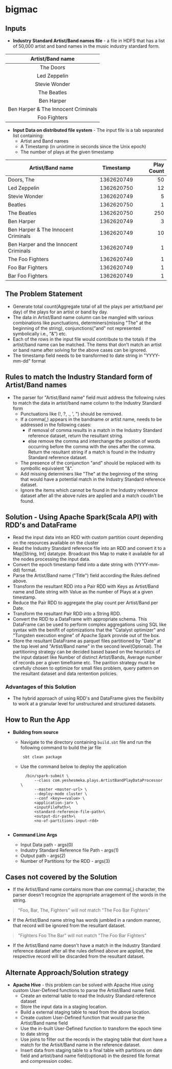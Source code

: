 # bigmac

## Inputs
- **Industry Standard Artist/Band names file** - a file in HDFS that has a list of 50,000 artist and band names in the music industry standard form.
 
 |Artist/Band name|
 |:---: |
 |The Doors|
 |Led Zeppelin|
 |Stevie Wonder|
 |The Beatles|
 |Ben Harper|
 |Ben Harper & The Innocent Criminals|
 |Foo Fighters|

- **Input Data on distributed file system** - The input file is a tab separated list containing:
  * Artist and Band names  
  * A Timestamp (in unixtime in seconds since the Unix epoch)
  * The number of plays at the given timestamp

 |Artist/Band name | Timestamp| Play Count| 
 |--- |:---: |---: |
 |Doors, The| 1362620749| 50|
 |Led Zeppelin| 1362620750| 12|
 |Stevie Wonder| 1362620749| 5|
 |Beatles| 1362620750| 1|
 |The Beatles| 1362620750| 250|
 |Ben Harper| 1362620749| 3|
 |Ben Harper & The Innocent Criminals| 1362620749| 10|
 |Ben Harper and the Innocent Criminals| 1362620749| 1|
 |The Foo Fighters| 1362620749| 1|
 |Foo Bar Fighters| 1362620749| 1|
 |Bar Foo Fighters| 1362620749| 1|

## The Problem Statement 
- Generate total count(Aggregate total of all the plays per artist/band per day) of the plays for an artist or band by day.
- The data in Artist/Band name column can be mangled with various combinations like punctuations, determiners(missing "The" at the beginning of the string), conjunctions("and" not represented symbolically i.e., "&") etc.  
- Each of the rows in the input file would contribute to the totals if the artist/band
name can be matched. The items that don’t match an artist or band name after solving for the above cases can be ignored. 
- The timestamp field needs to be transformed to date string in "YYYY-mm-dd" format

## Rules to match the Industry Standard form of Artist/Band names
- The parser for "Artist/Band name" field must address the following rules to match the data in artist/band name column to the Industry Standard form
  * Punctuations like (!, ?, ., ', ") should be removed.
  * If a comma(,) appears in the bandname or artist name, needs to be addressed in the following cases:
    * if removal of comma results in a match in the Industry Standard reference dataset, return the resultant string.
    * else remove the comma and interchange the position of words occurring before the comma with the ones after the comma. Return the resultant string if a match is found in the Industry Standard reference dataset.
  * The presence of the conjunction "and" should be replaced with its symbollic equivalent "&".
  * Add missing determiners like "The" at the beginning of the string that would have a potential match in the Industry Standard reference dataset.
  * Ignore the items which cannot be found in the Industry reference dataset after all the above rules are applied and a match coudn't be found.

## Solution - Using Apache Spark(Scala API) with RDD's and DataFrame
- Read the input data into an RDD with custom partition count depending on the resources available on the cluster
- Read the Industry Standard reference file into an RDD and convert it to a Map[String, Int] datatype. Broadcast this Map to make it available for all the nodes processing the input data.
- Convert the epoch timestamp field into a date string with (YYYY-mm-dd) format.
- Parse the Artist/Band name ("Title") field according the Rules defined above.
- Transform the resultant RDD into a Pair RDD with Keys as Artist/Band name and Date string with Value as the number of Plays at a given timestamp.
- Reduce the Pair RDD to aggregate the play count per Artist/Band per Date.
- Transform the resultant Pair RDD into a String RDD. 
- Convert the RDD to a DataFrame with appropriate schema. This DataFrame can be used to perform complex aggregations using SQL like syntax with the benifit of optimizations that the "Catalyst optimizer" and "Tungsten execution engine" of Apache Spark provide out of the box. 
- Store the resultant DataFrame as parquet files partitioned by "Date" at the top level and "Artist/Band name" in the second level(Optional). The partitioning strategy can be decided based based on the heuristics of the input dataset like Number of distinct Artist/Bands, Average number of records per a given timeframe etc. The parition strategy must be carefully chosen to optimize for small files problem, query pattern on the resultant dataset and data rentention policies. 

### Advantages of this Solution
- The hybrid approach of using RDD's and DataFrame gives the flexibility to work at a granular level for unstructured and structured datasets.

## How to Run the App

- **Building from source**
  * Navigate to the directory containing `build.sbt` file and run the following command to build the jar file

    ``` sbt clean package```

  * Use the command below to deploy the application
  
    ```
      /bin/spark-submit \
          --class com.yeshesmeka.plays.ArtistBandPlayDataProcessor \
          --master <master-url> \
          --deploy-mode cluster \
          --conf <key>=<value> \
          <application-jar> \
          <inputFilePath>\
          <standard-reference-file-path>\
          <output-dir-path>\
          <no-of-partitions-input-rdd>
                
       ```

- **Command Line Args** 
  * Input Data path - args(0)
  * Industry Standard Reference file Path - args(1)
  * Output path - args(2)
  * Number of Partitions for the RDD - args(3)


## Cases not covered by the Solution
- If the Artist/Band name contains more than one comma(,) character, the parser doesn't recognize the appropriate arragement of the words in the string.
 > "Foo, Bar, The, Fighters" will not match "The Foo Bar Fighters"

- If the Artist/Band name string has words jumbled in a random manner, that record will be ignored from the resultant dataset.
 > "Fighters Foo The Bar" will not match "The Foo Bar Fighters"

- If the Artist/Band name doesn't have a match in the Industry Standard reference dataset after all the rules defined above are applied, the respective record will be discarded from the resultant dataset.

## Alternate Approach/Solution strategy
- **Apache Hive** - this problem can be solved with Apache Hive using custom User-Defined functions to parse the Artist/Band name field. 
  * Create an external table to read the Industry Standard reference dataset
  * Store the input data in a staging location.
  * Build a external staging table to read from the above location. 
  * Create custom User-Defined function that would parse the Artist/Band name field
  * Use the in-built User-Defined function to transform the epoch time to date string
  * Use joins to filter out the records in the staging table that dont have a match for the Artisit/Band name in the reference dataset.
  * Insert data from staging table to a final table with partitions on date field and artist/band name field(optional) in the desired file format and compression codec.